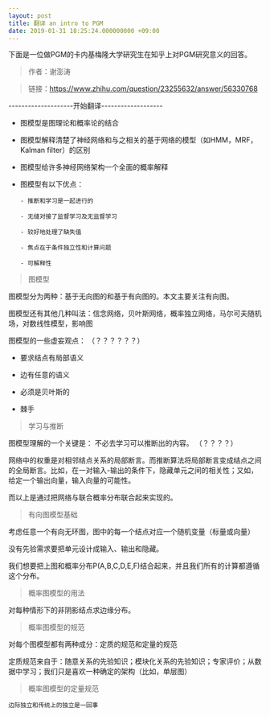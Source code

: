 ```yaml
---
layout: post
title: 翻译 an intro to PGM
date: 2019-01-31 18:25:24.000000000 +09:00
---
```


下面是一位做PGM的卡内基梅隆大学研究生在知乎上对PGM研究意义的回答。

>作者：谢澎涛

>链接：https://www.zhihu.com/question/23255632/answer/56330768

--------------------开始翻译-------------------

- 图模型是图理论和概率论的结合
- 图模型解释清楚了神经网络和与之相关的基于网络的模型（如HMM，MRF，Kalman filter）的区别
- 图模型给许多神经网络架构一个全面的概率解释
- 图模型有以下优点：

      - 推断和学习是一起进行的

      - 无缝对接了监督学习及无监督学习

      - 较好地处理了缺失值

      - 焦点在于条件独立性和计算问题

      - 可解释性


> 图模型

图模型分为两种：基于无向图的和基于有向图的。本文主要关注有向图。

图模型还有其他几种叫法：信念网络，贝叶斯网络，概率独立网络，马尔可夫随机场，对数线性模型，影响图

图模型的一些虚妄观点：  （？？？？？？）

- 要求结点有局部语义

- 边有任意的语义

- 必须是贝叶斯的

- 棘手


> 学习与推断

图模型理解的一个关键是： 不必去学习可以推断出的内容。  （？？？？）

网络中的权重是对相邻结点关系的局部断言。而推断算法将局部断言变成结点之间的全局断言。比如，在一对输入-输出的条件下，隐藏单元之间的相关性；又如，给定一个输出向量，输入向量的可能性。

而以上是通过把网络与联合概率分布联合起来实现的。


>  有向图模型基础

考虑任意一个有向无环图，图中的每一个结点对应一个随机变量（标量或向量）

没有先验需求要把单元设计成输入、输出和隐藏。

我们想要把上图和概率分布P(A,B,C,D,E,F)结合起来，并且我们所有的计算都遵循这个分布。


> 概率图模型的用法

对每种情形下的非阴影结点求边缘分布。


> 概率图模型的规范

对每个图模型都有两种成分：定质的规范和定量的规范

定质规范来自于：随意关系的先验知识；模块化关系的先验知识；专家评价；从数据中学习；我们只是喜欢一种确定的架构（比如，单层图）


> 概率图模型的定量规范

`边际独立和传统上的独立是一回事`

